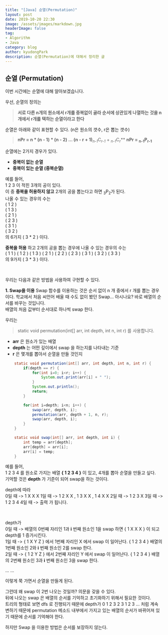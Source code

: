 ```yaml
---
title: "[Java] 순열(Permutation)"
layout: post
date: 2019-10-20 22:30
image: /assets/images/markdown.jpg
headerImage: false
tag:
- Algorithm
- Java
category: blog
author: kyudongPark
description: 순열(Permutation)에 대해서 정리한 글
---
```


## 순열 (Permutation) 

이번 시간에는 순열에 대해 알아보겠습니다. 

우선, 순열의 정의는  
> **서로 다른 n개의 원소에서 r개를 중복없이 골라 순서에 상관있게 나열하는 것을 n개에서 r개를 택하는 순열이라고 한다**

순열은 아래와 같이 표현할 수 있다. (n은 원소의 갯수, r은 뽑는 갯수)
> **nPr = n * (n - 1) * (n - 2) ... (n - r + 1)**<em><sub>n-1</sub></em>C<em><sub>r-1</sub></em> + <em><sub>n-1</sub></em>C<em><sub>r</sub></em>**
> **nPr = <sub>n-1</sub>P<sub>r-1</sub>**

순열에는 2가지 경우가 있다. 

* **중복이 없는 순열**
* **중복이 있는 순열 (중복순열)**


예를 들어,  
1 2 3 이 적힌 3개의 공이 있다.  
이 중 **중복을 허용하지 않고** 2개의 공을 뽑는다고 하면 <sub>3</sub>P<sub>2</sub>가 된다.  
나올 수 있는 경우의 수는  
( 1  2 )  
( 1  3 )  
( 2  1 )  
( 2  3 )  
( 3  1 )  
( 3  2 )  
의 6가지 ( 3 * 2 ) 이다.  

**중복을 허용** 하고 2개의 공을 뽑는 경우에 나올 수 있는 경우의 수는   
( 1  1 )
( 1  2 )
( 1  3 )
( 2  1 )
( 2  2 )
( 2  3 )
( 3  1 )
( 3  2 )
( 3  3 )  
의 9가지 ( 3 * 3 ) 이다. 

<br>

우리는 다음과 같은 방법을 사용하여 구현할 수 있다.

**1. Swap을 이용**
Swap 함수를 이용하는 것은 순서 없이 n 개 중에서 r 개를 뽑는 경우이다. 
학교에서 처음 씨언어 배울 때 수도 없이 봤던 Swap... 아시나요? 바로 배열의 순서를 바꾸는 것입니다.  
배열의 처음 값부터 순서대로 하나씩 swap 한다. 

우리는  
> static void permutation(int[] arr, int depth, int n, int r) 
를 사용합니다. 

* **arr** 은 원소가 있는 배열 
* **depth** 는 어떤 깊이에서 swap 을 하는지를 나타내는 기준
* **r** 은 몇개를 뽑아서 순열을 만들 것인지

```java
    static void permutation(int[] arr, int depth, int n, int r) {
        if(depth == r) {
            for(int i=0; i<r; i++) {
                System.out.print(arr[i] + " ");
            }
            System.out.println();
            return;
        }

        for(int i=depth; i<n; i++) {
            swap(arr, depth, i);
            permutation(arr, depth + 1, n, r);
            swap(arr, depth, i);
        }
    }

    static void swap(int[] arr, int depth, int i) {
        int temp = arr[depth];
        arr[depth] = arr[i];
        arr[i] = temp;
    }
```

예를 들어,  
1 2 3 4 를 원소로 가지는 배열 **{ 1 2 3 4 }** 이 있고, 4개를 뽑아 순열을 만들고 싶다.  
기억할 것은 **depth** 가 기준이 되어 swap을 하는 것이다. 

depth에 따라  
0일 때 -> 1 X X X
1일 때 -> 1 2 X X , 1 3 X X , 1 4 X X
2일 때 -> 1 2 3 X
3일 때 -> 1 2 3 4
4일 때 -> 출력 
가 됩니다. 

<br>

depth가  
0일 때 -> 배열의 0번째 자리인 1과 **i** 번째 원소인 1을 swap 하면 { 1 X X X } 이 되고 depth를 1 증가시킨다.  
1일 때 -> { 1 X Y Z } 에서 1번째 자리인 X 에서 swap 이 일어난다. { 1 2 3 4 } 배열의 1번째 원소인 2와 **i** 번째 원소인 2를 swap 한다.  
2일 때 -> { 1 2 Y Z } 에서 2번째 자리인 Y 에서 swap 이 일어난다. { 1 2 3 4 } 배열의 2번째 원소인 3과 **i** 번째 원소인 3을 swap 한다.  

...
...

이렇게 쭉 가면서 순열을 만들게 된다.  

그런데 왜 swap 이 2번 나오는 것일까? 의문을 갖을 수 있다.  
뒤에 나오는 swap 은 배열의 순서를 기억하고 초기화하기 위해서 필요한 것이다.  
트리의 형태로 보면 dfs 로 진행되기 때문에 depth가 0 1 2 3 2 3 1 2 3 ... 처럼 계속 변하기 때문에 permutation 메소드 내부에서 가지고 있는
배열의 순서가 바뀌어져 있기 때문에 순서를 기억해야 한다. 

하지만 Swap 을 이용한 방법은 순서를 보장하지 않는다. 
